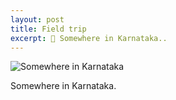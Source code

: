 ```yaml
---
layout: post
title: Field trip
excerpt: 🦗 Somewhere in Karnataka..
---
```


![Somewhere in Karnataka]({{site.base_url}}/public/media/img/field-pic-1.jpeg "Somewhere in Karnataka")

Somewhere in Karnataka.
